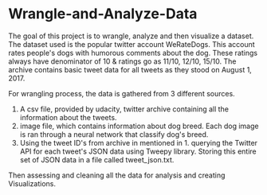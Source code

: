# Wrangle-and-Analyze-Data
The goal of this project is to wrangle, analyze and then visualize a dataset. The dataset used is the popular twitter account WeRateDogs. 
This account rates people's dogs with humorous comments about the dog. These ratings always have denominator of 10 & ratings go as 11/10, 
12/10, 15/10. 
The archive contains basic tweet data for all tweets as they stood on August 1, 2017.

For wrangling process, the data is gathered from 3 different sources.
1. A csv file, provided by udacity, twitter archive containing all the information about the tweets.
2. image file, which contains information about dog breed. Each dog image is ran through a neural network that classify dog's breed.
3. Using the tweet ID's from archive in mentioned in 1. querying the Twitter API for each tweet's JSON data using Tweepy library.
   Storing this entire set of JSON data in a file called tweet_json.txt.

Then assessing and cleaning all the data for analysis and creating Visualizations.
